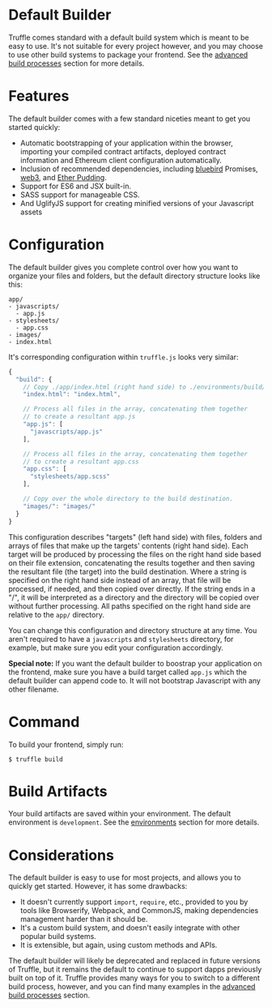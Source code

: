 # Default Builder

Truffle comes standard with a default build system which is meant to be easy to use. It's not suitable for every project however, and you may choose to use other build systems to package your frontend. See the [advanced build processes](/advanced/build_processes) section for more details.

# Features

The default builder comes with a few standard niceties meant to get you started quickly:

* Automatic bootstrapping of your application within the browser, importing your compiled contract artifacts, deployed contract information and Ethereum client configuration automatically.
* Inclusion of recommended dependencies, including [bluebird](http://bluebirdjs.com/docs/getting-started.html) Promises, [web3](https://github.com/ethereum/web3.js/tree/master), and [Ether Pudding](https://github.com/ConsenSys/ether-pudding).
* Support for ES6 and JSX built-in.
* SASS support for manageable CSS.
* And UglifyJS support for creating minified versions of your Javascript assets

# Configuration

The default builder gives you complete control over how you want to organize your files and folders, but the default directory structure looks like this:

```none
app/
- javascripts/
  - app.js
- stylesheets/
  - app.css
- images/
- index.html
```

It's corresponding configuration within `truffle.js` looks very similar:

```javascript
{
  "build": {
    // Copy ./app/index.html (right hand side) to ./environments/build/index.html (left hand side).
    "index.html": "index.html",

    // Process all files in the array, concatenating them together
    // to create a resultant app.js
    "app.js": [
      "javascripts/app.js"
    ],

    // Process all files in the array, concatenating them together
    // to create a resultant app.css
    "app.css": [
      "stylesheets/app.scss"
    ],

    // Copy over the whole directory to the build destination.
    "images/": "images/"
  }
}
```

This configuration describes "targets" (left hand side) with files, folders and arrays of files that make up the targets' contents (right hand side). Each target will be produced by processing the files on the right hand side based on their file extension, concatenating the results together and then saving the resultant file (the target) into the build destination. Where a string is specified on the right hand side instead of an array, that file will be processed, if needed, and then copied over directly. If the string ends in a "/", it will be interpreted as a directory and the directory will be copied over without further processing. All paths specified on the right hand side are relative to the `app/` directory.

You can change this configuration and directory structure at any time. You aren't required to have a `javascripts` and `stylesheets` directory, for example, but make sure you edit your configuration accordingly.

**Special note:** If you want the default builder to boostrap your application on the frontend, make sure you have a build target called `app.js` which the default builder can append code to. It will not bootstrap Javascript with any other filename.

# Command

To build your frontend, simply run:

```none
$ truffle build
```

# Build Artifacts

Your build artifacts are saved within your environment. The default environment is `development`. See the [environments](/advanced/environments) section for more details.

# Considerations

The default builder is easy to use for most projects, and allows you to quickly get started. However, it has some drawbacks:

* It doesn't currently support `import`, `require`, etc., provided to you by tools like Browserify, Webpack, and CommonJS, making dependencies management harder than it should be.
* It's a custom build system, and doesn't easily integrate with other popular build systems.
* It is extensible, but again, using custom methods and APIs.

The default builder will likely be deprecated and replaced in future versions of Truffle, but it remains the default to continue to support dapps previously built on top of it. Truffle provides many ways for you to switch to a different build process, however, and you can find many examples in the [advanced build processes](/advanced/build_processes) section.
